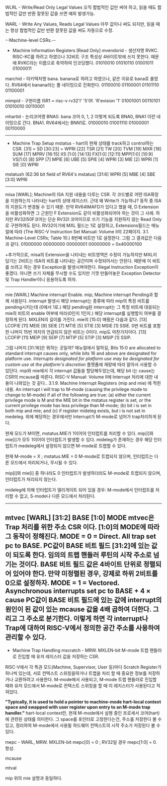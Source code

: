 WLRL - Write/Read Only Legal Values
오직 합법적인 값만 써야 하고, 읽을 때도 합법적인 값만 반환
잘못된 값을 쓰면 예외 발생가능.

WARL - Write Any Values, Reads Legal Values
아무 값이나 써도 되지만, 읽을 때는 항상 합법적인 값만 반환
잘못된 값을 써도 자동으로 수정. 

--Machine-level CSRs.--
- Machine Information Registers [Read Only]
mvendorid - 생산자명
RVKC. RISC-KC를 하려고 하였으나 32비트 구조 특성상 4바이트밖에 쓰지 못한다. 때문에 RVKC라는 이름으로 축약하여 인코딩했다.
01010010 01010110 01001011 01000011

marchid - 아키텍처명
bana. banana로 하려고 하였으나, 같은 이유로 bana로 줄였다. RV64에서 banana라는 풀 네이밍으로 진화한다.
01100010 01100001 01101110 01100001

mimpid - 구현이름
I5R1 = risc-v rv32'I' '5'0f. 'R'evision '1'
01001001 00110101 01010010 00110001

mhartid - 논리코어명
BNA0. bana 코어 0, 1, 2 이렇게 되도록 BNA0, BNA1 이런 네이밍으로 간다. BNA1. RV64에서는 BNN1로.
01000010 01001110 01000001 00110000

-----
- Machine Trap Setup
mstatus - hart의 현재 상태를 track하고 control하는 CSR. 
[31] = SD
[30:23] = WPRI
[22] TSR
[21] TW
[20] TVM
[19] MXR
[18] SUM
[17] MPRV
[16:15] XS [1:0]
[14:13] FX[1:0]
[12:11] MPP[1:0]
[10:9] VS[1:0]
[8] SPP
[7] MPIE
[6] UBE
[5] SPIE
[4] WPRI
[3] MIE
[2] WPRI
[1] SIE
[0] WPRI

mstatush (62:36 bit field of RV64's mstatus)
[31:6] WPRI
[5] MBE
[4] SBE
[3:0] WPRI

-----
misa [WARL]; 
Machine의 ISA 지원 내용을 다루는 CSR. 각 코드별로 어떤 ISA확장을 지원하는지 나타내는 hart의 상태 레지스터.
근데 왜 Write가 가능하냐? 동작 중 ISA의 지원도가 변경될 수 있기 때문. 만약 RV64IMAFD가 있다고 했을 때, D Extension을 비활성화하면 그 근원인 F Extension도 같이 비활성화되어야 하는 것이 그 사례.
하지만 RV32I50F코어는 단순 RV32I 코어이므로 쓰기 기능을 지원하지 않는 Read Only로 구현하여도 된다.
RV32이기에 MXL 필드는 1로 설정하고, Extensions필드는 매뉴얼에 따라 (The RISC-V Instruction Set Manual: Volume II의 22페이지. 3.1. Machine-Level CSRs; Table 10.)
8번째 비트만 1로 설정한다. 그럼 그 결과값은 다음과 같다. 
01000000 00000000 00000001 00000000 = 0x40000100

+추가적으로, misa의 Extension을 나타내는 비트영역은 수정이 가능하지만 MXL이 담기는 2비트는 ISA의 비트를 나타내는 공간이며 수정되어서는 안된다. 
때문에 이 비트를 쓰려고 하는 경우 Exception을 발생시켜야한다. Illegal Instruction Exception이 좋겠다. 아니면 쓰기 자체를 무시할 수도 있지만 기껏 만들어놓은 Exception Detector 및 Trap Handler이니 응용하도록 하자.

-----

mie [WARL]
Machine interrupt Enable.
mip; Machine interrupt Pending과 함께 사용된다. 
interrupt 발생시 해당 interrupt는 종류에 따라 mip의 특정 비트를 pending시키는데 (0에서 1로.)
해당 pending된 interrupt는 그 특정 비트에 대응되는 mie의 비트의 enable 여부에 따라(0인지 1인지.) 해당 interrupt를 실행할지 여부를 결정하게 된다. 
MXLEN의 길이를 가진다. 
mie의 [15:0] 매핑은 다음과 같다.
[13] LCOFIE
[11] MEIE
[9] SEIE
[7] MTIE
[5] STIE
[3] MSIE
[1] SSIE. 0번 비트를 포함한 나머지 15번 까지의 언급되지 않은 비트는 0이다.
mip도 마찬가지이다. 
[13] LCOFIP
[11] MEIP
[9] SEIP
[7] MTIP
[5] STIP
[3] MSIP
[1] SSIP.

그럼 나머지 [31:16]은 뭐하는 곳일까? 매뉴얼에서 말하길,
Bits 15:0 are allocated to standard interrupt causes only, while bits 16 and above are designated for platform use.
*Interrupts designated for platform use may be designated for custom use at the platform's discretion*
플랫폼에 재량에 따라 알아서 사용할 수 있단다.
mip와 mie에서 각 interrupt 값들을 할당해두었는데, 해당 bit i는 cause는 CSR의 mcause를 따른다. 
RISC-V Manual: Volume II에 Interrupt 처리에 대한 내용이 나와있는 것 같다..
3.1.9. Machine Interrupt Registers (mip and mie) 에 적힌 내용.
An interrupt i will trap to M-mode (causing the privilege mode to change to M-mode) if all of the following are true: 
(a) either the current privilege mode is M and the MIE bit in the mstatus register is set, or the current privilege mode has less privilege than M-mode; 
(b) bit i is set in both mip and mie; and (c) if register mideleg exists, but i is not set in medeleg. 
위에 해당하는 경우에서만 Interrupt가 M-mode로 넘어가 trap처리하게 된다.

현재 모드가 M이면, mstatus.MIE가 1이어야 인터럽트를 처리할 수 있다.
mip[i]와 mie[i]가 모두 1이어야 인터럽트가 발생할 수 있다.
mideleg가 존재하는 경우 해당 인터럽트가 medeleg에서 설정되지 않으면 M-mode로 트랩할 수 있다.

현재 M-mode = X ; mstatus.MIE = 0
M-mode로 트랩되지 않으며, 인터럽트는 다른 모드에서 처리되거나, 무시될 수 있다.

mip[i]와 mie[i] 중 하나라도 0
인터럽트가 발생하더라도 M-mode로 트랩되지 않으며, 인터럽트가 처리되지 않는다.

mideleg에 의해 인터럽트가 델리게이트 되어 있을 경우:
M-mode에서 인터럽트를 처리할 수 없고, S-mode나 다른 모드에서 처리된다.

-----
mtvec [WARL]
[31:2] BASE
[1:0] MODE
mtvec은 Trap 처리를 위한 주소 CSR 이다.
[1:0]의 MODE에 따라 그 동작이 정해진다.
MODE = 0 = Direct. All trap set pc to BASE.
PC값이 BASE 비트 필드 [31:2]에 있는 값이 되도록 한다. 임의의 트랩 핸들러 루틴의 시작 주소로 넘기는 것이다.
BASE 비트 필드 값은 4바이트 단위로 정렬되어 있어야 한다. 만약 미정렬된 경우, 강제로 하위 2비트를 0으로 설정하자. 
MODE = 1 = Vectored. Asynchronous interrupts set pc to BASE + 4 × cause
PC값이 BASE 비트 필드에 있는 값에 interrupt의 원인이 된 값이 있는 mcause 값을 4배 곱하여 더한다. 그리고 그 주소로 분기한다. 
이렇게 하면 각 interrupt나 Trap에 대하여 RISC-V에서 정의한 공간 주소를 사용하여 관리할 수 있다. 
-----

- Machine Trap Handling
mscratch - MRW. MXLEN-bit
M-mode 트랩 핸들러로 진입할 때 유저 레지스터 값을 저장하는 CSR.

RISC-V에서 각 특권 모드(Machine, Supervisor, User 등)마다 Scratch Register가 하나씩 있는데,
서로 컨텍스트 스위칭을하거나 트랩을 처리 할 때 중요한 정보를 저장하거나 교환하려고 사용한다.
M-mode에서 사용되고, M-mode 트랩 핸들러로 진입할 때와 유저 모드에서 M-mode로 컨텍스트 스위칭을 할 때 이 레지스터가 사용된다고 적혀있다.

**"Typically, it is used to hold a pointer to machine-mode hart-local context space and swapped with user register upon entry to an M-mode trap handler."**
hart-local context란, 현재 M-mode에서 실행 중인 프로세서 코어(hart)에 관련된 상태를 의미한다.
그 space를 포인터로 고정한다는건, 주소를 저장한다 볼 수 있고, 정리하여 M-mode에서 사용될 하드웨어 컨텍스트의 시작 주소가 저장된다 볼 수 있다.


mepc - WARL, MRW. MXLEN-bit
mepc[0] = 0 ; RV32일 경우 mepc[1:0] = 0. 항상.


mcause

mtval

mip
위의 mie 설명과 동일하다.